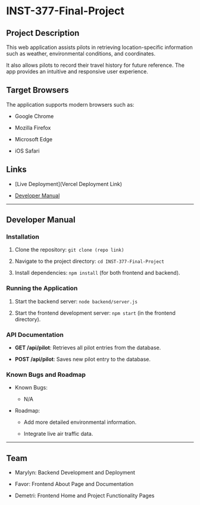 # INST-377-Final-Project



## Project Description

This web application assists pilots in retrieving location-specific information such as weather, environmental conditions, and coordinates. 

It also allows pilots to record their travel history for future reference. The app provides an intuitive and responsive user experience.



## Target Browsers

The application supports modern browsers such as:

- Google Chrome

- Mozilla Firefox

- Microsoft Edge

- iOS Safari



## Links

- [Live Deployment](Vercel Deployment Link)

- [Developer Manual](docs/Developer_Manual.md)



---



## Developer Manual



### Installation

1. Clone the repository: `git clone (repo link)`

2. Navigate to the project directory: `cd INST-377-Final-Project`

3. Install dependencies: `npm install` (for both frontend and backend).



### Running the Application

1. Start the backend server: `node backend/server.js`

2. Start the frontend development server: `npm start` (in the frontend directory).



### API Documentation

- **GET /api/pilot**: Retrieves all pilot entries from the database.

- **POST /api/pilot**: Saves new pilot entry to the database.



### Known Bugs and Roadmap

- Known Bugs:

  - N/A

- Roadmap:

  - Add more detailed environmental information.

  - Integrate live air traffic data.



---



## Team

- Marylyn: Backend Development and Deployment

- Favor: Frontend About Page and Documentation

- Demetri: Frontend Home and Project Functionality Pages